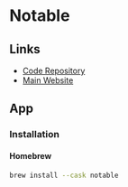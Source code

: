 # Notable

## Links

- [Code Repository](https://github.com/notable/notable)
- [Main Website](https://notable.app)

## App

### Installation

#### Homebrew

```sh
brew install --cask notable
```
